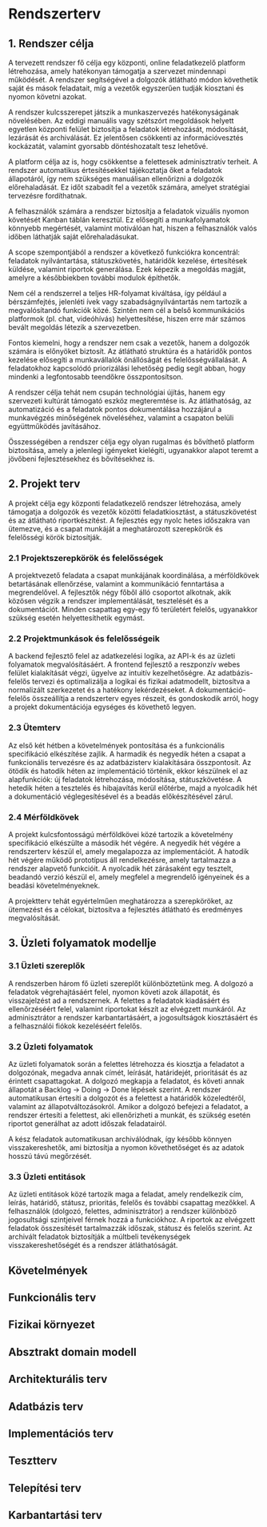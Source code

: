 # Rendszerterv

## 1. Rendszer célja

A tervezett rendszer fő célja egy központi, online feladatkezelő platform létrehozása, amely hatékonyan támogatja a szervezet mindennapi működését. A rendszer segítségével a dolgozók átlátható módon követhetik saját és mások feladatait, míg a vezetők egyszerűen tudják kiosztani és nyomon követni azokat.

A rendszer kulcsszerepet játszik a munkaszervezés hatékonyságának növelésében. Az eddigi manuális vagy szétszórt megoldások helyett egyetlen központi felület biztosítja a feladatok létrehozását, módosítását, lezárását és archiválását. Ez jelentősen csökkenti az információvesztés kockázatát, valamint gyorsabb döntéshozatalt tesz lehetővé.

A platform célja az is, hogy csökkentse a felettesek adminisztratív terheit. A rendszer automatikus értesítésekkel tájékoztatja őket a feladatok állapotáról, így nem szükséges manuálisan ellenőrizni a dolgozók előrehaladását. Ez időt szabadít fel a vezetők számára, amelyet stratégiai tervezésre fordíthatnak.

A felhasználók számára a rendszer biztosítja a feladatok vizuális nyomon követését Kanban táblán keresztül. Ez elősegíti a munkafolyamatok könnyebb megértését, valamint motiválóan hat, hiszen a felhasználók valós időben láthatják saját előrehaladásukat.

A scope szempontjából a rendszer a következő funkciókra koncentrál: feladatok nyilvántartása, státuszkövetés, határidők kezelése, értesítések küldése, valamint riportok generálása. Ezek képezik a megoldás magját, amelyre a későbbiekben további modulok építhetők.

Nem cél a rendszerrel a teljes HR-folyamat kiváltása, így például a bérszámfejtés, jelenléti ívek vagy szabadságnyilvántartás nem tartozik a megvalósítandó funkciók közé. Szintén nem cél a belső kommunikációs platformok (pl. chat, videóhívás) helyettesítése, hiszen erre már számos bevált megoldás létezik a szervezetben.

Fontos kiemelni, hogy a rendszer nem csak a vezetők, hanem a dolgozók számára is előnyöket biztosít. Az átlátható struktúra és a határidők pontos kezelése elősegíti a munkavállalók önállóságát és felelősségvállalását. A feladatokhoz kapcsolódó priorizálási lehetőség pedig segít abban, hogy mindenki a legfontosabb teendőkre összpontosítson.

A rendszer célja tehát nem csupán technológiai újítás, hanem egy szervezeti kultúrát támogató eszköz megteremtése is. Az átláthatóság, az automatizáció és a feladatok pontos dokumentálása hozzájárul a munkavégzés minőségének növeléséhez, valamint a csapaton belüli együttműködés javításához.

Összességében a rendszer célja egy olyan rugalmas és bővíthető platform biztosítása, amely a jelenlegi igényeket kielégíti, ugyanakkor alapot teremt a jövőbeni fejlesztésekhez és bővítésekhez is.


## 2. Projekt terv 

A projekt célja egy központi feladatkezelő rendszer létrehozása, amely támogatja a dolgozók és vezetők közötti feladatkiosztást, a státuszkövetést és az átlátható riportkészítést. A fejlesztés egy nyolc hetes időszakra van ütemezve, és a csapat munkáját a meghatározott szerepkörök és felelősségi körök biztosítják.

### 2.1 Projektszerepkörök és felelősségek

A projektvezető feladata a csapat munkájának koordinálása, a mérföldkövek betartásának ellenőrzése, valamint a kommunikáció fenntartása a megrendelővel. A fejlesztők négy főből álló csoportot alkotnak, akik közösen végzik a rendszer implementálását, tesztelését és a dokumentációt. Minden csapattag egy-egy fő területért felelős, ugyanakkor szükség esetén helyettesíthetik egymást.

### 2.2 Projektmunkások és felelősségeik

A backend fejlesztő felel az adatkezelési logika, az API-k és az üzleti folyamatok megvalósításáért. A frontend fejlesztő a reszponzív webes felület kialakítását végzi, ügyelve az intuitív kezelhetőségre. Az adatbázis-felelős tervezi és optimalizálja a logikai és fizikai adatmodellt, biztosítva a normalizált szerkezetet és a hatékony lekérdezéseket. A dokumentáció-felelős összeállítja a rendszerterv egyes részeit, és gondoskodik arról, hogy a projekt dokumentációja egységes és követhető legyen.

### 2.3 Ütemterv

Az első két hétben a követelmények pontosítása és a funkcionális specifikáció elkészítése zajlik. A harmadik és negyedik héten a csapat a funkcionális tervezésre és az adatbázisterv kialakítására összpontosít. Az ötödik és hatodik héten az implementáció történik, ekkor készülnek el az alapfunkciók: új feladatok létrehozása, módosítása, státuszkövetése. A hetedik héten a tesztelés és hibajavítás kerül előtérbe, majd a nyolcadik hét a dokumentáció véglegesítésével és a beadás előkészítésével zárul.

### 2.4 Mérföldkövek

A projekt kulcsfontosságú mérföldkövei közé tartozik a követelmény specifikáció elkészülte a második hét végére. A negyedik hét végére a rendszerterv készül el, amely megalapozza az implementációt. A hatodik hét végére működő prototípus áll rendelkezésre, amely tartalmazza a rendszer alapvető funkcióit. A nyolcadik hét zárásaként egy tesztelt, beadandó verzió készül el, amely megfelel a megrendelő igényeinek és a beadási követelményeknek.

A projektterv tehát egyértelműen meghatározza a szerepköröket, az ütemezést és a célokat, biztosítva a fejlesztés átlátható és eredményes megvalósítását.


## 3. Üzleti folyamatok modellje

### 3.1 Üzleti szereplők

A rendszerben három fő üzleti szereplőt különböztetünk meg. A dolgozó a feladatok végrehajtásáért felel, nyomon követi azok állapotát, és visszajelzést ad a rendszernek. A felettes a feladatok kiadásáért és ellenőrzéséért felel, valamint riportokat készít az elvégzett munkáról. Az adminisztrátor a rendszer karbantartásáért, a jogosultságok kiosztásáért és a felhasználói fiókok kezeléséért felelős.

### 3.2 Üzleti folyamatok

Az üzleti folyamatok során a felettes létrehozza és kiosztja a feladatot a dolgozónak, megadva annak címét, leírását, határidejét, prioritását és az érintett csapattagokat. A dolgozó megkapja a feladatot, és követi annak állapotát a Backlog → Doing → Done lépések szerint. A rendszer automatikusan értesíti a dolgozót és a felettest a határidők közeledtéről, valamint az állapotváltozásokról. Amikor a dolgozó befejezi a feladatot, a rendszer értesíti a felettest, aki ellenőrizheti a munkát, és szükség esetén riportot generálhat az adott időszak feladatairól.

A kész feladatok automatikusan archiválódnak, így később könnyen visszakereshetők, ami biztosítja a nyomon követhetőséget és az adatok hosszú távú megőrzését.

### 3.3 Üzleti entitások

Az üzleti entitások közé tartozik maga a feladat, amely rendelkezik cím, leírás, határidő, státusz, prioritás, felelős és további csapattag mezőkkel. A felhasználók (dolgozó, felettes, adminisztrátor) a rendszer különböző jogosultsági szintjeivel férnek hozzá a funkciókhoz. A riportok az elvégzett feladatok összesítését tartalmazzák időszak, státusz és felelős szerint. Az archivált feladatok biztosítják a múltbeli tevékenységek visszakereshetőségét és a rendszer átláthatóságát.

## Követelmények

## Funkcionális terv

## Fizikai környezet

## Absztrakt domain modell

## Architekturális terv

## Adatbázis terv

## Implementációs terv

## Tesztterv

## Telepítési terv

## Karbantartási terv
